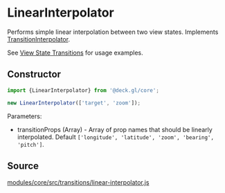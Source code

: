 # LinearInterpolator

Performs simple linear interpolation between two view states. Implements [TransitionInterpolator](/docs/api-reference/core/transition-interpolator.md).

See [View State Transitions](/docs/developer-guide/view-state-transitions.md) for usage examples.


## Constructor

```js
import {LinearInterpolator} from '@deck.gl/core';

new LinearInterpolator(['target', 'zoom']);
```

Parameters:

* transitionProps (Array) - Array of prop names that should be linearly interpolated. Default `['longitude', 'latitude', 'zoom', 'bearing', 'pitch']`.

## Source

[modules/core/src/transitions/linear-interpolator.js](https://github.com/visgl/deck.gl/blob/master/modules/core/src/transitions/linear-interpolator.js)
